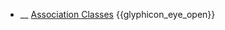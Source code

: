 * __ [Association Classes]({{baseUrl}}/uml/classDiagrams/associationClasses) <trigger for="pop:classDiagrams-associationClasses-preview">{{glyphicon_eye_open}}</trigger>

<popover id="pop:classDiagrams-associationClasses-preview" title="{{glyphicon_eye_open}} Association Classes" placement="right">
  <div slot="content">
    <include src=".\preview.md" />
  </div>
</popover>
